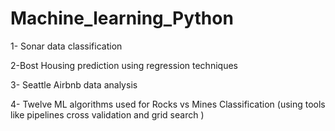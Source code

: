 # Machine_learning_Python
1- Sonar data classification

2-Bost Housing prediction using regression techniques

3- Seattle Airbnb data analysis

4- Twelve ML algorithms used for Rocks vs Mines Classification (using  tools like pipelines cross validation and grid search )
